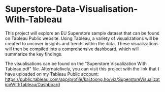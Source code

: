 # Superstore-Data-Visualisation-With-Tableau
This project will explore an EU Superstore sample dataset that can be found on Tableau Public website. Using Tableau, a variety of visualizations will be created to uncover insights and trends within the data. These visualizations will then be compiled into a comprehensive dashboard, which will summarize the key findings. 

The visualisations can be found on the "Superstore Visualization With Tableau.pdf" file. Alternatelively, you can visit this project with the link that I have uploaded on my Tableau Public account: https://public.tableau.com/app/profile/kai.toong.ho/viz/SuperstoreVisualizationWithTableau/Dashboard
